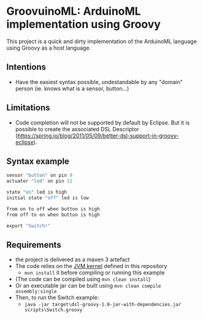 # GroovuinoML: ArduinoML implementation using Groovy

This project is a quick and dirty implementation of the ArduinoML language using Groovy as a host language.

## Intentions

  * Have the easiest syntax possible, undestandable by any "domain" person (ie. knows what is a sensor, button...)

## Limitations

  * Code completion will not be supported by default by Eclipse. But it is possible to create the associated DSL Descriptor (https://spring.io/blog/2011/05/09/better-dsl-support-in-groovy-eclipse).

## Syntax example

```Groovy
sensor "button" on pin 9
actuator "led" on pin 12

state "on" led is high
initial state "off" led is low

from on to off when button is high
from off to on when button is high

export "Switch!"
```

## Requirements

  * the project is delivered as a maven 3 artefact
  * The code relies on the [JVM kernel](https://github.com/mosser/ArduinoML-kernel/tree/master/kernels/jvm) defined in this repository 
    * `mvn install` it before compiling or running this example
  * (The code can be compiled using `mvn clean install`)
  * Or an executable jar can be built using `mvn clean compile assembly:single`
  * Then, to run the Switch example:
    * `java -jar target\dsl-groovy-1.0-jar-with-dependencies.jar scripts\Switch.groovy`
